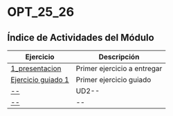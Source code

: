 # OPT_25_26

## Índice de Actividades del Módulo

| Ejercicio                                               | Descripción                 |
|---------------------------------------------------------|-----------------------------|
| [1_presentacion](/UD_1_1/1_presentacion.py)             | Primer ejercicio a entregar |
| [Ejercicio guiado 1](/UD_1_1/Ejercicio_guiado_1.1.py)   | Primer ejercicio guiado     |
| [--](/)                                                 | UD2--                       |
| [--](/)                                                 | --                          |

